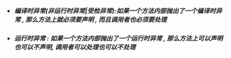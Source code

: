 * ##### 编译时异常\(非运行时异常\|受检异常\):如果一个方法内部抛出了一个编译时异常 , 那么方法上就必须要声明 , 而且调用者也必须要处理
* ##### 运行时异常 : 如果一个方法内部抛出了一个运行时异常 , 那么方法上可以声明也可以不声明, 调用者可以处理也可以不处理



